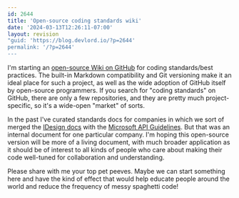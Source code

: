 ```yaml
---
id: 2644
title: 'Open-source coding standards wiki'
date: '2024-03-13T12:26:11-07:00'
layout: revision
"guid: 'https://blog.devlord.io/?p=2644'
permalink: '/?p=2644'
---
```


I'm starting an <a href="https://github.com/lorddev/coding-standards/">open-source Wiki on GitHub</a> for coding standards/best practices. The built-in Markdown compatibility and Git versioning make it an ideal place for such a project, as well as the wide adoption of GitHub itself by open-source programmers. If you search for "coding standards" on GitHub, there are only a few repositories, and they are pretty much project-specific, so it's a wide-open "market" of sorts.

In the past I've curated standards docs for companies in which we sort of merged the <a href="http://www.idesign.net/idesign/download/IDesign%20CSharp%20Coding%20Standard.zip">IDesign docs</a> with the <a href="http://msdn.microsoft.com/en-us/library/ms229042(v=vs.100).aspx">Microsoft API Guidelines</a>. But that was an internal document for one particular company. I'm hoping this open-source version will be more of a living document, with much broader application as it should be of interest to all kinds of people who care about making their code well-tuned for collaboration and understanding.

Please share with me your top pet peeves. Maybe we can start something here and have the kind of effect that would help educate people around the world and reduce the frequency of messy spaghetti code!